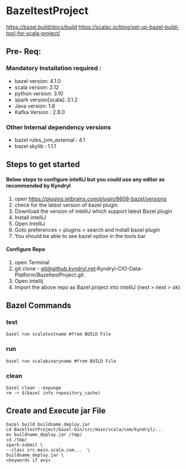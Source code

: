 # BazeltestProject
https://bazel.build/docs/build
https://scalac.io/blog/set-up-bazel-build-tool-for-scala-project/


## Pre- Req:
### Mandatory Installation required :
- bazel version:            4.1.0
- scala version:            2.12
- python version:           3.10
- spark version[scala]:     3.1.2
- Java version:             1.8
- Kafka Version :           2.8.0

### Other Internal dependency versions
- bazel rules_jvm_external : 4.1
- bazel skylib : 1.1.1

## Steps to get started

####    Below steps to configure intelliJ but you could use any editor as recommended by Kyndryl
1. open https://plugins.jetbrains.com/plugin/8609-bazel/versions
2. check for the latest version of bazel plugin
3. Download the version of intelliJ which support latest Bazel plugin
4. Install intelliJ
5. Open IntelliJ
6. Goto preferences > plugins > search and install bazel plugin
7. You should be able to see bazel option in the tools bar

####   Configure Repo
1. open Terminal
2. git clone   - git@github.kyndryl.net:Kyndryl-CIO-Data-Platform/BazeltestProject.git
3. Open intellij
3. Import the above repo as Bazel project into intelliJ (next > next > ok)


## Bazel Commands
### test
    bazel run scalatestname #from BUILD File
### run
    bazel run scalabinaryname #from BUILD File
### clean
    bazel clean --expunge
    rm -r $(bazel info repository_cache)

## Create and Execute jar File
    bazel build buildname_deploy.jar
    cd BazeltestProject/bazel-bin/src/main/scala/com/kyndryl/...
    mv buildname_deploy.jar /tmp/
    cd /tmp/
    spark-submit \
    --class src.main.scala.com...  \
    buildname_deploy.jar \
    <keywords if any>